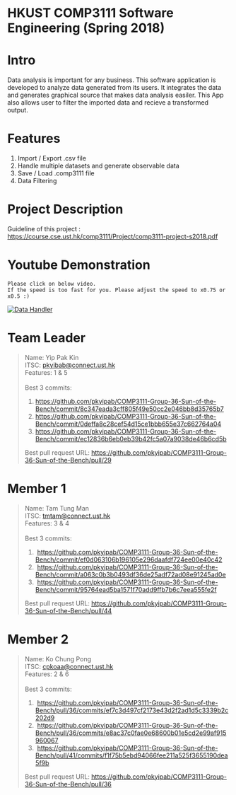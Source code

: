 # HKUST COMP3111 Software Engineering (Spring 2018)

# Intro
Data analysis is important for any business. This software application is developed to analyze data 
generated from its users. It integrates the data and generates graphical source that makes data analysis easiler. 
This App also allows user to filter the imported data and recieve a transformed output. 

# Features
1.  Import / Export .csv file
2.  Handle multiple datasets and generate observable data
3.  Save / Load .comp3111 file
4.  Data Filtering

# Project Description
Guideline of this project : https://course.cse.ust.hk/comp3111/Project/comp3111-project-s2018.pdf


# Youtube Demonstration
```
Please click on below video. 
If the speed is too fast for you. Please adjust the speed to x0.75 or x0.5 :)
```

[![Data Handler](http://img.youtube.com/vi/Xqaq8ThBvmA/0.jpg)](http://www.youtube.com/watch?v=Xqaq8ThBvmA "Data Handler")



# Team Leader
>Name: Yip Pak Kin<br />
>ITSC: pkyibab@connect.ust.hk<br />
>Features: 1 & 5<br /><br />
>Best 3 commits:<br />
>1.  https://github.com/pkyipab/COMP3111-Group-36-Sun-of-the-Bench/commit/8c347eada3cff805f49e50cc2e046bb8d35765b7
>2.  https://github.com/pkyipab/COMP3111-Group-36-Sun-of-the-Bench/commit/0deffa8c28cef54d15ce1bbb655e37c662764a04
>3.  https://github.com/pkyipab/COMP3111-Group-36-Sun-of-the-Bench/commit/ec12836b6eb0eb39b42fc5a07a9038de46b6cd5b
>
>Best pull request URL:
>https://github.com/pkyipab/COMP3111-Group-36-Sun-of-the-Bench/pull/29
>
>
# Member 1
>Name: Tam Tung Man<br />
>ITSC: tmtam@connect.ust.hk<br />
>Features: 3 & 4<br /><br />
>Best 3 commits:<br />
>1.  https://github.com/pkyipab/COMP3111-Group-36-Sun-of-the-Bench/commit/ef0d063106b196105e296daafdf724ee00e40c42
>2.  https://github.com/pkyipab/COMP3111-Group-36-Sun-of-the-Bench/commit/a063c0b3b0493df36de25adf72ad08e91245ad0e
>3.  https://github.com/pkyipab/COMP3111-Group-36-Sun-of-the-Bench/commit/95764ead5ba1571f70add9ffb7b6c7eea555fe2f
>
>Best pull request URL:
>https://github.com/pkyipab/COMP3111-Group-36-Sun-of-the-Bench/pull/44
>
>
# Member 2
>Name: Ko Chung Pong<br />
>ITSC: cpkoaa@connect.ust.hk<br />
>Features: 2 & 6<br /><br />
>Best 3 commits: <br />
>1.  https://github.com/pkyipab/COMP3111-Group-36-Sun-of-the-Bench/pull/36/commits/ef7c3d497cf2173e43d2f2ad1d5c3339b2c202d9
>2.  https://github.com/pkyipab/COMP3111-Group-36-Sun-of-the-Bench/pull/36/commits/e8ac37c0fae0e68600b01e5cd2e99af915960067
>3.  https://github.com/pkyipab/COMP3111-Group-36-Sun-of-the-Bench/pull/41/commits/f1f75b5ebd94066fee211a525f3655190dea5f9b
>
>Best pull request URL: 
>https://github.com/pkyipab/COMP3111-Group-36-Sun-of-the-Bench/pull/36
>
